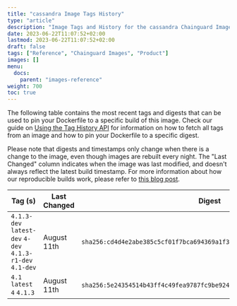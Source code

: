 ```yaml
---
title: "cassandra Image Tags History"
type: "article"
description: "Image Tags and History for the cassandra Chainguard Image"
date: 2023-06-22T11:07:52+02:00
lastmod: 2023-06-22T11:07:52+02:00
draft: false
tags: ["Reference", "Chainguard Images", "Product"]
images: []
menu:
  docs:
    parent: "images-reference"
weight: 700
toc: true
---
```


The following table contains the most recent tags and digests that can be used to pin your Dockerfile to a specific build of this image. Check our guide on [Using the Tag History API](/chainguard/chainguard-images/using-the-tag-history-api/) for information on how to fetch all tags from an image and how to pin your Dockerfile to a specific digest.

Please note that digests and timestamps only change when there is a change to the image, even though images are rebuilt every night. The "Last Changed" column indicates when the image was last modified, and doesn't always reflect the latest build timestamp. For more information about how our reproducible builds work, please refer to [this blog post](https://www.chainguard.dev/unchained/reproducing-chainguards-reproducible-image-builds).

| Tag (s)                                                    | Last Changed | Digest                                                                    |
|------------------------------------------------------------|--------------|---------------------------------------------------------------------------|
|  `4.1.3-dev` `latest-dev` `4-dev` `4.1.3-r1-dev` `4.1-dev` | August 11th  | `sha256:cd4d4e2abe385c5cf01f7bca694369a1f30961d57636807950518bd119021635` |
|  `4.1` `latest` `4` `4.1.3`                                | August 11th  | `sha256:5e24354514b43ff4c49fea9787fc9be9243ff3d685b731435df21af3baaf65d3` |
